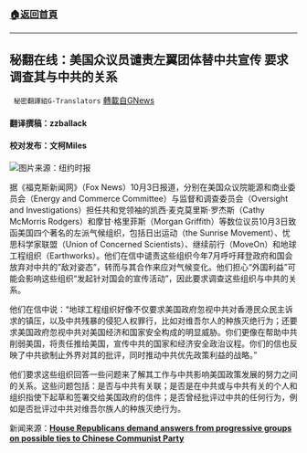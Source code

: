 ###  [:house:返回首頁](https://github.com/ourhimalayas/txt)
---


## 秘翻在线：美国众议员谴责左翼团体替中共宣传 要求调查其与中共的关系
` 秘密翻譯組G-Translators` [轉載自GNews](https://gnews.org/zh-hans/1576711/)

#### 翻译撰稿：zzballack

#### 校对发布：文柯Miles

![](https://assets.gnews.org/wp-content/uploads/2021/10/sa1d5f165g65tr4jh56yt4j56sfdaf.jpg)图片来源：纽约时报

据《福克斯新闻网》（Fox News）10月3日报道，分别在美国众议院能源和商业委员会（Energy and Commerce Committee）与监督和调查委员会（Oversight and Investigations）担任共和党领袖的凯西·麦克莫里斯·罗杰斯（Cathy McMorris Rodgers）和摩甘·格里菲斯（Morgan Griffith）等数位议员10月3日致函美国四个著名的左派气候组织，包括日出运动（the Sunrise Movement）、忧思科学家联盟（Union of Concerned Scientists）、继续前行（MoveOn）和地球工程组织（Earthworks）。他们在信中谴责这些组织今年7月呼吁拜登政府和国会放弃对中共的”敌对姿态”，转而与其合作来应对气候变化。他们担心“外国利益”可能会影响这些组织“发起针对国会的宣传活动”，因此要求调查这些组织与中共的关系。

他们在信中说：“地球工程组织好像不仅要求美国政府忽视中共对香港民众民主诉求的镇压，以及中共残暴的侵犯人权罪行，比如对维吾尔人的种族灭绝行为；还要求美国政府忽视中共对美国经济和国家安全构成的明显威胁。你们更像在帮助中共削弱美国，将责任推给美国，宣传中共的国家和经济安全政治议程。你们的信也反映了中共欲制止外界对其的批评，同时推动中共优先政策利益的战略。”

他们要求这些组织回答一些问题来了解其工作与中共影响美国政策发展的努力之间的关系。这些问题包括：是否与中共有关联；是否是在中共或与中共有关的个人和组织指使下起草和签署交给美国政府的信件；是否曾经批评过中共的任何行为，例如是否批评过中共对维吾尔族人的种族灭绝行为。

新闻来源：[**House Republicans demand answers from progressive groups on possible ties to Chinese Communist Party**](https://www.foxnews.com/politics/house-republicans-letter-progressives-ties-chinese-communist-party)
